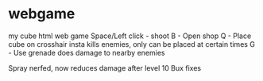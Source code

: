 # webgame
my cube html web game
Space/Left click - shoot
B - Open shop
Q - Place cube on crosshair insta kills enemies, only can be placed at certain times
G - Use grenade does damage to nearby enemies

Spray nerfed, now reduces damage after level 10
Bux fixes
